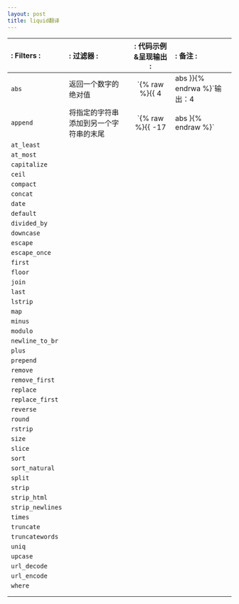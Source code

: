 ```yaml
---
layout: post
title: liquid翻译
---
```


| :     Filters   : | :        过滤器         : | :    代码示例&呈现输出         : |:                     备注                   : |
| :---------------- | :----------------------- |:------------------:|:---------------------------------------------------- |
|  `abs`            | 返回一个数字的绝对值       |`{% raw %}{{ 4 | abs }}{% endrwa %}`输出：4|一个数离开零有多远。"6" 和零的距离是 6，"−6" 和零的距离也是 6。所以 6的绝对值是 6，−6 的绝对值也是 6。       |
|  `append`         |将指定的字符串添加到另一个字符串的末尾| `{% raw %}{{ -17 | abs }{% endraw %}` |   |
|  `at_least`       |                          |                   |
|  `at_most`        |                          |                   |
|  `capitalize`     |                          |                   |
|  `ceil`           |                          |                   |
|  `compact`        |                          |                   |
|  `concat`         |                          |                   |
|  `date`           |                          |                   |
|  `default`        |                          |                   |
|  `divided_by`     |                          |                   |
|  `downcase`       |                          |                   |
|  `escape`         |                          |                   |
|  `escape_once`    |                          |                   |
|  `first`          |                          |                   |
|  `floor`          |                          |                   |
|  `join`           |                          |                   |
|  `last`           |                          |                   |
|  `lstrip`         |                          |                   |
|  `map`            |                          |                   |
|  `minus`          |                          |                   |
|  `modulo`         |                          |                   |
|  `newline_to_br`  |                          |                   |
|  `plus`           |                          |                   |
|  `prepend`        |                          |                   |
|  `remove`         |                          |                   |
|  `remove_first`   |                          |                   |
|  `replace`        |                          |                   |
|  `replace_first`  |                          |                   |
|  `reverse`        |                          |                   |
|  `round`          |                          |                   |
|  `rstrip`         |                          |                   |
|  `size`           |                          |                   |
|  `slice`          |                          |                   |
|  `sort`           |                          |                   |
|  `sort_natural`   |                          |                   |
|  `split`          |                          |                   |
|  `strip`          |                          |                   |
|  `strip_html`     |                          |                   |
|  `strip_newlines` |                          |                   |
|  `times`          |                          |                   |
|  `truncate`       |                          |                   |
|  `truncatewords`  |                          |                   |
|  `uniq`           |                          |                   |
|  `upcase`         |                          |                   |
|  `url_decode`     |                          |                   |
|  `url_encode`     |                          |                   |
|  `where`          |                          |                   |
|                   |                          |                   |
|                   |                          |                   |
